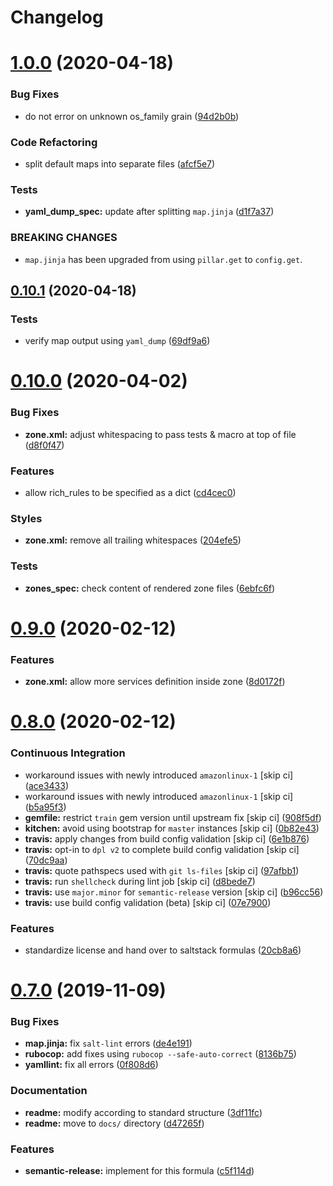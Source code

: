 # Changelog

# [1.0.0](https://github.com/saltstack-formulas/firewalld-formula/compare/v0.10.1...v1.0.0) (2020-04-18)


### Bug Fixes

* do not error on unknown os_family grain ([94d2b0b](https://github.com/saltstack-formulas/firewalld-formula/commit/94d2b0b97c242174c6f1c08cb2da2d2d03d98bd4))


### Code Refactoring

* split default maps into separate files ([afcf5e7](https://github.com/saltstack-formulas/firewalld-formula/commit/afcf5e770085565b11c25e9af522b194bd67fc30))


### Tests

* **yaml_dump_spec:** update after splitting `map.jinja` ([d1f7a37](https://github.com/saltstack-formulas/firewalld-formula/commit/d1f7a3717184bc22fde6e04d8672fcce0a462c4b))


### BREAKING CHANGES

* `map.jinja` has been upgraded from using `pillar.get`
to `config.get`.

## [0.10.1](https://github.com/saltstack-formulas/firewalld-formula/compare/v0.10.0...v0.10.1) (2020-04-18)


### Tests

* verify map output using `yaml_dump` ([69df9a6](https://github.com/saltstack-formulas/firewalld-formula/commit/69df9a62d6e12377b9a516e7454e75b49b0bffae))

# [0.10.0](https://github.com/saltstack-formulas/firewalld-formula/compare/v0.9.0...v0.10.0) (2020-04-02)


### Bug Fixes

* **zone.xml:** adjust whitespacing to pass tests & macro at top of file ([d8f0f47](https://github.com/saltstack-formulas/firewalld-formula/commit/d8f0f47a5408bde763050c457269ef129a48b050))


### Features

* allow rich_rules to be specified as a dict ([cd4cec0](https://github.com/saltstack-formulas/firewalld-formula/commit/cd4cec008983943213ac3bb721ab69c3a5214c54))


### Styles

* **zone.xml:** remove all trailing whitespaces ([204efe5](https://github.com/saltstack-formulas/firewalld-formula/commit/204efe5fc7065a2c2f4f55aa0138bf98675cba4e))


### Tests

* **zones_spec:** check content of rendered zone files ([6ebfc6f](https://github.com/saltstack-formulas/firewalld-formula/commit/6ebfc6f20cfd72c2785514ab35484c9575401648))

# [0.9.0](https://github.com/saltstack-formulas/firewalld-formula/compare/v0.8.0...v0.9.0) (2020-02-12)


### Features

* **zone.xml:** allow more services definition inside zone ([8d0172f](https://github.com/saltstack-formulas/firewalld-formula/commit/8d0172f5c7e0e1a2856dbbc0bf149ee8ddfd225a))

# [0.8.0](https://github.com/saltstack-formulas/firewalld-formula/compare/v0.7.0...v0.8.0) (2020-02-12)


### Continuous Integration

* workaround issues with newly introduced `amazonlinux-1` [skip ci] ([ace3433](https://github.com/saltstack-formulas/firewalld-formula/commit/ace343353d2c7b183b424e8a3f08b575417add3f))
* workaround issues with newly introduced `amazonlinux-1` [skip ci] ([b5a95f3](https://github.com/saltstack-formulas/firewalld-formula/commit/b5a95f35ab98b872be852597d046d8d25f06b08b))
* **gemfile:** restrict `train` gem version until upstream fix [skip ci] ([908f5df](https://github.com/saltstack-formulas/firewalld-formula/commit/908f5df86cd69f28ef4e48fbde13c35eb003b627))
* **kitchen:** avoid using bootstrap for `master` instances [skip ci] ([0b82e43](https://github.com/saltstack-formulas/firewalld-formula/commit/0b82e43a1507bb748adefd13a0412ef7ccae8eb7))
* **travis:** apply changes from build config validation [skip ci] ([6e1b876](https://github.com/saltstack-formulas/firewalld-formula/commit/6e1b876298c2d782b132c1571d1f20564fb01bf1))
* **travis:** opt-in to `dpl v2` to complete build config validation [skip ci] ([70dc9aa](https://github.com/saltstack-formulas/firewalld-formula/commit/70dc9aa3b4e299b6f8553132cd9d4401f4635f97))
* **travis:** quote pathspecs used with `git ls-files` [skip ci] ([97afbb1](https://github.com/saltstack-formulas/firewalld-formula/commit/97afbb157557ec3096cc8a8de48f737960dfda4e))
* **travis:** run `shellcheck` during lint job [skip ci] ([d8bede7](https://github.com/saltstack-formulas/firewalld-formula/commit/d8bede7082130445461f990346f64d4db22e4bd2))
* **travis:** use `major.minor` for `semantic-release` version [skip ci] ([b96cc56](https://github.com/saltstack-formulas/firewalld-formula/commit/b96cc569fe9a68deb2eb78974c216eb736d3b57b))
* **travis:** use build config validation (beta) [skip ci] ([07e7900](https://github.com/saltstack-formulas/firewalld-formula/commit/07e79001cddc4918f6ace716b15cf0658e09d374))


### Features

* standardize license and hand over to saltstack formulas ([20cb8a6](https://github.com/saltstack-formulas/firewalld-formula/commit/20cb8a60d362a7484892fc6703de954c67fb8763))

# [0.7.0](https://github.com/saltstack-formulas/firewalld-formula/compare/v0.6.2...v0.7.0) (2019-11-09)


### Bug Fixes

* **map.jinja:** fix `salt-lint` errors ([de4e191](https://github.com/saltstack-formulas/firewalld-formula/commit/de4e1915fb17b2278132076c7946539191f1e018))
* **rubocop:** add fixes using `rubocop --safe-auto-correct` ([8136b75](https://github.com/saltstack-formulas/firewalld-formula/commit/8136b75fa0266dc8d849a40a1fdb77129d6da31f))
* **yamllint:** fix all errors ([0f808d6](https://github.com/saltstack-formulas/firewalld-formula/commit/0f808d6afb383c56abfa439fde0fab46374ea2d7))


### Documentation

* **readme:** modify according to standard structure ([3df11fc](https://github.com/saltstack-formulas/firewalld-formula/commit/3df11fc75cade2d801183c3ae110821d2842f53f))
* **readme:** move to `docs/` directory ([d47265f](https://github.com/saltstack-formulas/firewalld-formula/commit/d47265f9743195a96565701e758789fbc14e3084))


### Features

* **semantic-release:** implement for this formula ([c5f114d](https://github.com/saltstack-formulas/firewalld-formula/commit/c5f114d8863f6763c49cc08c723924649c8c1ed3))
